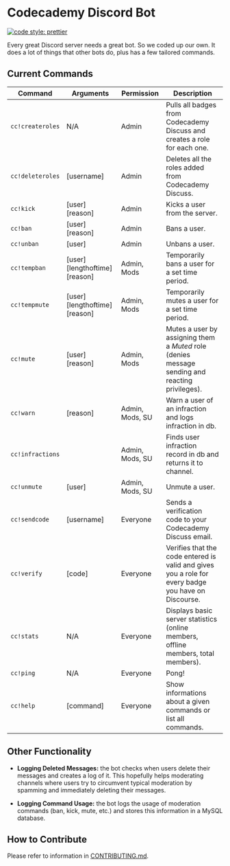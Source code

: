 # Codecademy Discord Bot

[![code style: prettier](https://img.shields.io/badge/code_style-prettier-ff69b4.svg?style=flat-square)](https://github.com/prettier/prettier)

Every great Discord server needs a great bot. So we coded up our own. It does a lot of things that other bots do, plus has a few tailored commands.

## Current Commands

|      Command        |         Arguments       |    Permission       |                      Description                                                                     |
|---------------------|-------------------------|---------------------|------------------------------------------------------------------------------------------------------|
| `cc!createroles`    | N/A                     | Admin               | Pulls all badges from Codecademy Discuss and creates a role for each one.                            |
| `cc!deleteroles`    | [username]              | Admin               | Deletes all the roles added from Codecademy Discuss.                                                 |   
| `cc!kick`           | [user] [reason]         | Admin               | Kicks a user from the server.                                                                        |
| `cc!ban`            | [user] [reason]         | Admin               | Bans a user.                                                                                         |
| `cc!unban`          | [user]                  | Admin               | Unbans a user.                                                                                       |
| `cc!tempban`        | [user] [lengthoftime] [reason] | Admin, Mods  | Temporarily bans a user for a set time period.                                           |
| `cc!tempmute`       | [user] [lengthoftime] [reason] | Admin, Mods  | Temporarily mutes a user for a set time period.                                                      |
| `cc!mute`           | [user] [reason]         | Admin, Mods         | Mutes a user by assigning them a _Muted_ role (denies message sending and reacting privileges).      |
| `cc!warn`           | [reason]                | Admin, Mods, SU     | Warn a user of an infraction and logs infraction in db.                                              | 
| `cc!infractions`    |                         | Admin, Mods, SU     | Finds user infraction record in db and returns it to channel.                                        |
| `cc!unmute`         | [user]                  | Admin, Mods, SU     | Unmute a user.                                                                                       |
| `cc!sendcode`       | [username]              | Everyone            | Sends a verification code to your Codecademy Discuss email.                                          |
| `cc!verify`         | [code]                  | Everyone            | Verifies that the code entered is valid and gives you a role for every badge you have on Discourse.  |
| `cc!stats`          | N/A                     | Everyone            | Displays basic server statistics (online members, offline members, total members).                   |
| `cc!ping`           | N/A                     | Everyone            | Pong!                                                                                                |
| `cc!help`           | [command]               | Everyone            | Show informations about a given commands or list all commands.                                       |

## Other Functionality

- **Logging Deleted Messages:** the bot checks when users delete their messages and creates a log of it. This hopefully helps moderating channels where users try to circumvent typical moderation by spamming and immediately deleting their messages.

- **Logging Command Usage:** the bot logs the usage of moderation commands (ban, kick, mute, etc.) and stores this information in a MySQL database.

## How to Contribute

Please refer to information in [CONTRIBUTING.md](CONTRIBUTING.md).
